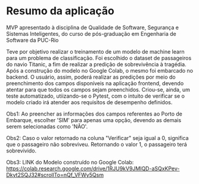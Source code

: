 # Resumo da aplicação

MVP apresentado à disciplina de Qualidade de Software, Segurança e Sistemas Inteligentes, do curso de pós-graduação em Engenharia de Software da PUC-Rio

Teve por objetivo realizar o treinamento de um modelo de machine learn para um problema de classificação. Foi escolhido o dataset de passageiros do navio Titanic, a fim de realizar a predição de sobrevivência à tragédia.
Após a construção do modelo no Google Colab, o mesmo foi embarcado no backend. O usuário, assim, poderá realizar as predições por meio do preenchimento dos campos disponíveis na aplicação frontend, devendo atentar para que todos os campos sejam preenchidos. Criou-se, ainda, um teste automatizado, utiizando-se o Pytest, com o intuito de verificar se o modelo criado irá atender aos requisitos de desempenho definidos.

Obs1: Ao preencher as informações dos campos referentes ao Porto de Embarque, escolher 'SIM' para apenas uma opção, devendo as demais serem selecionadas como 'NÃO'.

Obs2: Caso o valor retornado na coluna "Verificar" seja igual a 0, significa que o passageiro não sobreviveu. Retornando o valor 1,
o passageiro terá sobrevivido.

Obs3: LINK do Modelo construído no Google Colab:
https://colab.research.google.com/drive/1RJU9kV9JMlQD-aSQxKPev-Dkyt2SQJ32#scrollTo=nQf_VFWy5Qsm
